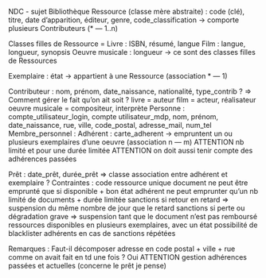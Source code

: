 NDC - sujet Bibliothèque
Ressource (classe mère abstraite) : code (clé), titre, date d’apparition, éditeur, genre, code_classification
→ comporte plusieurs Contributeurs (* — 1..n)

Classes filles de Ressource =
Livre : ISBN, résumé, langue
Film : langue, longueur, synopsis
Oeuvre musicale : longueur
→ ce sont des classes filles de Ressources

Exemplaire : état
→ appartient à une Ressource (association * — 1)

Contributeur : nom, prénom, date_naissance, nationalité, type_contrib ?
⇒ Comment gérer le fait qu’on ait soit ?
livre = auteur
film = acteur, réalisateur
oeuvre musicale = compositeur, interprète
Personne : compte_utilisateur_login, compte utilisateur_mdp, nom, prénom, date_naissance, rue, ville, code_postal, adresse_mail, num_tel
Membre_personnel : 
Adhérent :  carte_adherent
→ empruntent un ou plusieurs exemplaires d’une oeuvre (association n — m) ATTENTION nb limité et pour une durée limitée
ATTENTION on doit aussi tenir compte des adhérences passées

Prêt : date_prêt, durée_prêt
⇒ classe association entre adhérent et exemplaire ?
Contraintes :
code ressource unique
document ne peut être emprunté que si disponible + bon état
adhérent ne peut emprunter qu’un nb limité de documents + durée limitée
sanctions si retour en retard ⇒ suspension du même nombre de jour que le retard
sanctions si perte ou dégradation grave ⇒ suspension tant que le document n’est pas remboursé
ressources disponibles en plusieurs exemplaires, avec un état
possibilité de blacklister adhérents en cas de sanctions répétées

Remarques :
Faut-il décomposer adresse en code postal + ville + rue comme on avait fait en td une fois ? Oui
ATTENTION gestion adhérences passées et actuelles (concerne le prêt je pense)
